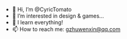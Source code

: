 - 👋 Hi, I’m @CyricTomato
- 👀 I’m interested in design & games...
- 🌱 I learn everything!
- 📫 How to reach me: gzhuwenxin@qq.com

<!---
CyricTomato/CyricTomato is a ✨ special ✨ repository because its `README.md` (this file) appears on your GitHub profile.
You can click the Preview link to take a look at your changes.
--->
